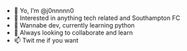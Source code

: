 - 👋 Yo, I’m @j0nnnnn0
- 👀 Interested in anything tech related and Southampton FC
- 🌱 Wannabe dev, currently learning python
- 💞️ Always looking to collaborate and learn
- 📫 Twit me if you want

<!---
j0nnnnn0/j0nnnnn0 is a ✨ special ✨ repository because its `README.md` (this file) appears on your GitHub profile.
You can click the Preview link to take a look at your changes.
--->
